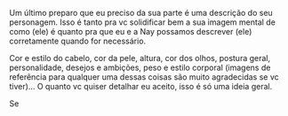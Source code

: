 Um último preparo que eu preciso da sua parte é uma descrição do seu personagem. Isso é tanto pra vc solidificar bem a sua imagem mental de como (ele) é quanto pra que eu e a Nay possamos descrever (ele) corretamente quando for necessário.

Cor e estilo do cabelo, cor da pele, altura, cor dos olhos, postura geral, personalidade, desejos e ambições, peso e estilo corporal (imagens de referência para qualquer uma dessas coisas são muito agradecidas se vc tiver)... O quanto vc quiser detalhar eu aceito, isso é só uma ideia geral.

Se



